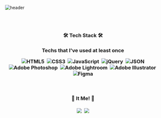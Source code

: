 ![header](https://capsule-render.vercel.app/api?type=slice&color=gradient&height=200&section=header&text=Hi!%20I'm%20Na-Hyeon!&fontAlign=50&fontAlignY=70&fontSize=90&fontColor=333333)

<br>
<br>
<h3 align="center">🛠&#32;Tech Stack&#32;🛠<h3>
<p align="center">Techs that I've used at least once<p>
 

<p align="center">
  <img alt="HTML5" src ="https://img.shields.io/badge/HTML5-E34F26.svg?&style=for-the-badge&logo=HTML5&logoColor=white"/>&nbsp
  <img alt="CSS3" src ="https://img.shields.io/badge/CSS3-1572B6.svg?&style=for-the-badge&logo=CSS3&logoColor="/>&nbsp
  <img alt="JavaScript" src ="https://img.shields.io/badge/JavaScript-F7DF1E.svg?&style=for-the-badge&logo=JavaScript&logoColor=white"/>&nbsp
  <img alt="jQuery" src ="https://img.shields.io/badge/jQuery-0769AD.svg?&style=for-the-badge&logo=jQuery&logoColor=white"/>&nbsp
  <img alt="JSON" src ="https://img.shields.io/badge/JSON-000000.svg?&style=for-the-badge&logo=JSON&logoColor=white"/>
  <br>
  <img alt="Adobe Photoshop" src ="https://img.shields.io/badge/Adobe Photoshop-31A8FF.svg?&style=for-the-badge&logo=Adobe Photoshop&logoColor=white"/>&nbsp
  <img alt="Adobe Lightroom" src ="https://img.shields.io/badge/Adobe Lightroom-31A8FF.svg?&style=for-the-badge&logo=Adobe Lightroom&logoColor=white"/>&nbsp
  <img alt="Adobe Illustrator" src ="https://img.shields.io/badge/Adobe Illustrator-FF9A00.svg?&style=for-the-badge&logo=Adobe Illustrator&logoColor=white"/>&nbsp
  <img alt="Figma" src ="https://img.shields.io/badge/Figma-F24E1E.svg?&style=for-the-badge&logo=Figma&logoColor=white"/>
<p>
<br>
<h3 align="center">🤍&#32;It Me!&#32;💙<h3>
<p align="center">
<a href="mailto:skgusdlekt@gmail.com"><img src="https://img.shields.io/badge/Gmail-d14836?style=flat-square&logo=Gmail&logoColor=white&link=skgusdlekt@gmail.com"/></a>&nbsp
 <a href="https://www.instagram.com/nnhyeon7410/"><img src="https://img.shields.io/badge/Instagram-E4405F?style=flat-square&logo=Instagram&logoColor=white&link=https://www.instagram.com/nnhyeon7410/"/></a>
 
</p>
